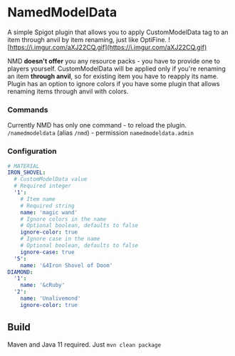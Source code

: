 # NamedModelData
A simple Spigot plugin that allows you to apply CustomModelData tag to an item through anvil by item renaming, just like OptiFine.
![https://i.imgur.com/aXJ22CQ.gif](https://i.imgur.com/aXJ22CQ.gif)

NMD **doesn't offer** you any resource packs - you have to provide one to players yourself.
CustomModelData will be applied only if you're renaming an item **through anvil**, so for existing item you have to reapply its name.
Plugin has an option to ignore colors if you have some plugin that allows renaming items through anvil with colors.

### Commands
Currently NMD has only one command - to reload the plugin.
`/namedmodeldata` (alias `/nmd`) - permission `namedmodeldata.admin`

### Configuration
```yaml
# MATERIAL
IRON_SHOVEL:
  # CustomModelData value
  # Required integer
  '1':
    # Item name
    # Required string
    name: 'magic wand'
    # Ignore colors in the name
    # Optional boolean, defaults to false
    ignore-color: true
    # Ignore case in the name
    # Optional boolean, defaults to false
    ignore-case: true
  '5':
    name: '&4Iron Shovel of Doom'
DIAMOND:
  '1':
    name: '&cRuby'
  '2':
    name: 'Unalivemond'
    ignore-color: true
```

## Build
Maven and Java 11 required. Just `mvn clean package`
